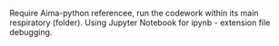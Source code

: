 Require Aima-python referencee, run the codework within its main respiratory (folder).
Using Jupyter Notebook for ipynb - extension file debugging.
